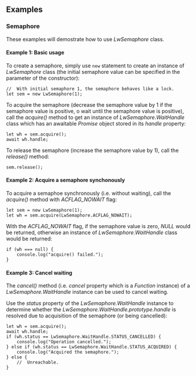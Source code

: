 ﻿## Examples

### Semaphore

These examples will demostrate how to use *LwSemaphore* class.

#### Example 1: Basic usage

To create a semaphore, simply use `new` statement to create an instance of *LwSemaphore* class (the initial semaphore value can be specified in the parameter of the constructor):

```
//  With initial semaphore 1, the semaphore behaves like a lock.
let sem = new LwSemaphore(1);
```

To acquire the semaphore (decrease the semaphore value by 1 if the semaphore value is positive, o wait until the semaphore value is positive), call the *acquire()* method to get an instance of *LwSemaphore.WaitHandle* class which has an awaitable *Promise* object stored in its *handle* property:

```
let wh = sem.acquire();
await wh.handle;
```

To release the semaphore (increase the semaphore value by 1), call the *release()* method:

```
sem.release();
```

#### Example 2: Acquire a semaphore synchonously

To acquire a semaphoe synchronously (i.e. without waiting), call the *acquire()* method with *ACFLAG_NOWAIT* flag:

```
let sem = new LwSemaphore(1);
let wh = sem.acquire(LwSemaphore.ACFLAG_NOWAIT);
```

With the *ACFLAG_NOWAIT* flag, if the semaphore value is zero, *NULL* would be returned, otherwise an instance of *LwSemaphore.WaitHandle* class would be returned:

```
if (wh === null) {
    console.log("acquire() failed.");
}
```

#### Example 3: Cancel waiting

The *cancel()* method (i.e. *cancel* property which is a *Function* instance) of a *LwSemaphore.WaitHandle* instance can be used to cancel waiting.

Use the *status* property of the *LwSemaphore.WaitHandle* instance to determine whether the *LwSemaphore.WaitHandle.prototype.handle* is resolved due to acquisition of the semaphore (or being cancelled):

```
let wh = sem.acquire();
await wh.handle;
if (wh.status == LwSemaphore.WaitHandle.STATUS_CANCELLED) {
    console.log("Operation cancelled.");
} else if (wh.status == LwSemaphore.WaitHandle.STATUS_ACQUIRED) {
    console.log("Acquired the semaphore.");
} else {
    //  Unreachable.
}
```

